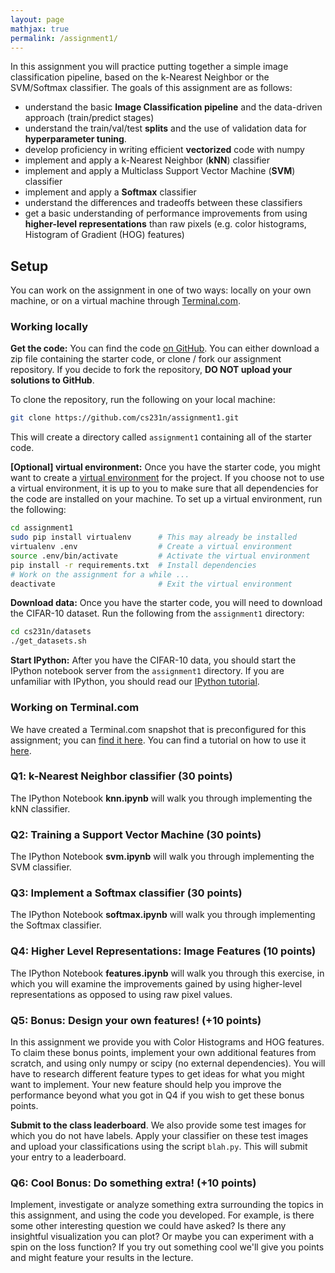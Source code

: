 ```yaml
---
layout: page
mathjax: true
permalink: /assignment1/
---
```


In this assignment you will practice putting together a simple image classification pipeline, based on the k-Nearest Neighbor or the SVM/Softmax classifier. The goals of this assignment are as follows:

- understand the basic **Image Classification pipeline** and the data-driven approach (train/predict stages)
- understand the train/val/test **splits** and the use of validation data for **hyperparameter tuning**.
- develop proficiency in writing efficient **vectorized** code with numpy
- implement and apply a k-Nearest Neighbor (**kNN**) classifier
- implement and apply a Multiclass Support Vector Machine (**SVM**) classifier
- implement and apply a **Softmax** classifier
- understand the differences and tradeoffs between these classifiers
- get a basic understanding of performance improvements from using **higher-level representations** than raw pixels (e.g. color histograms, Histogram of Gradient (HOG) features)

## Setup
You can work on the assignment in one of two ways: locally on your own machine, or on a virtual machine
through [Terminal.com](https://www.terminal.com/).

### Working locally
**Get the code:** You can find the code [on GitHub](https://github.com/cs231n/assignment1).
You can either download a zip file containing the starter code, or clone / fork our assignment repository.
If you decide to fork the repository, **DO NOT upload your solutions to GitHub**.

To clone the repository, run the following on your local machine:

```bash
git clone https://github.com/cs231n/assignment1.git
```

This will create a directory called `assignment1` containing all of the starter code.

**[Optional] virtual environment:**
Once you have the starter code, you might want to create a
[virtual environment](http://docs.python-guide.org/en/latest/dev/virtualenvs/)
for the project. If you choose not to use a virtual environment, it is up to you
to make sure that all dependencies for the code are installed on your machine.
To set up a virtual environment, run the following:

```bash
cd assignment1
sudo pip install virtualenv      # This may already be installed
virtualenv .env                  # Create a virtual environment
source .env/bin/activate         # Activate the virtual environment
pip install -r requirements.txt  # Install dependencies
# Work on the assignment for a while ...
deactivate                       # Exit the virtual environment
```

**Download data:**
Once you have the starter code, you will need to download the CIFAR-10 dataset.
Run the following from the `assignment1` directory:

```bash
cd cs231n/datasets
./get_datasets.sh
```

**Start IPython:**
After you have the CIFAR-10 data, you should start the IPython notebook server from the
`assignment1` directory. If you are unfamiliar with IPython, you should read our
[IPython tutorial](/ipython-tutorial).

### Working on Terminal.com
We have created a Terminal.com snapshot that is preconfigured for this assignment;
you can [find it here](https://www.terminal.com/snapshot/c45dbef456e1d7d195800b54321024cfecb28a22a0755008d377b04bb3b2fbef). You can find a tutorial on how to use it [here](/terminal-tutorial).


### Q1: k-Nearest Neighbor classifier (30 points)

The IPython Notebook **knn.ipynb** will walk you through implementing the kNN classifier.

### Q2: Training a Support Vector Machine (30 points)

The IPython Notebook **svm.ipynb** will walk you through implementing the SVM classifier.

### Q3: Implement a Softmax classifier (30 points)

The IPython Notebook **softmax.ipynb** will walk you through implementing the Softmax classifier.

### Q4: Higher Level Representations: Image Features (10 points)

The IPython Notebook **features.ipynb** will walk you through this exercise, in which you will examine the improvements gained by using higher-level representations as opposed to using raw pixel values.

### Q5: Bonus: Design your own features! (+10 points)

In this assignment we provide you with Color Histograms and HOG features. To claim these bonus points, implement your own additional features from scratch, and using only numpy or scipy (no external dependencies). You will have to research different feature types to get ideas for what you might want to implement. Your new feature should help you improve the performance beyond what you got in Q4 if you wish to get these bonus points.

**Submit to the class leaderboard**. We also provide some test images for which you do not have labels. Apply your classifier on these test images and upload your classifications using the script `blah.py`. This will submit your entry to a leaderboard.

### Q6: Cool Bonus: Do something extra! (+10 points)

Implement, investigate or analyze something extra surrounding the topics in this assignment, and using the code you developed. For example, is there some other interesting question we could have asked? Is there any insightful visualization you can plot? Or maybe you can experiment with a spin on the loss function? If you try out something cool we'll give you points and might feature your results in the lecture.
